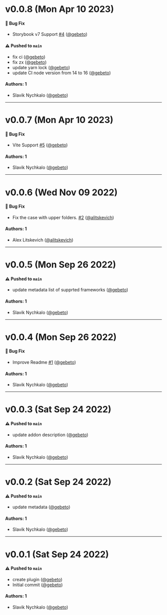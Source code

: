 # v0.0.8 (Mon Apr 10 2023)

#### 🐛 Bug Fix

- Storybook v7 Support [#4](https://github.com/gebeto/storybook-addon-manual-mocks/pull/4) ([@gebeto](https://github.com/gebeto))

#### ⚠️ Pushed to `main`

- fix ci ([@gebeto](https://github.com/gebeto))
- fix zx ([@gebeto](https://github.com/gebeto))
- update yarn lock ([@gebeto](https://github.com/gebeto))
- update CI node version from 14 to 16 ([@gebeto](https://github.com/gebeto))

#### Authors: 1

- Slavik Nychkalo ([@gebeto](https://github.com/gebeto))

---

# v0.0.7 (Mon Apr 10 2023)

#### 🐛 Bug Fix

- Vite Support [#5](https://github.com/gebeto/storybook-addon-manual-mocks/pull/5) ([@gebeto](https://github.com/gebeto))

#### Authors: 1

- Slavik Nychkalo ([@gebeto](https://github.com/gebeto))

---

# v0.0.6 (Wed Nov 09 2022)

#### 🐛 Bug Fix

- Fix the case with upper folders. [#2](https://github.com/gebeto/storybook-addon-manual-mocks/pull/2) ([@alitskevich](https://github.com/alitskevich))

#### Authors: 1

- Alex Litskevich ([@alitskevich](https://github.com/alitskevich))

---

# v0.0.5 (Mon Sep 26 2022)

#### ⚠️ Pushed to `main`

- update metadata list of supprted frameworks ([@gebeto](https://github.com/gebeto))

#### Authors: 1

- Slavik Nychkalo ([@gebeto](https://github.com/gebeto))

---

# v0.0.4 (Mon Sep 26 2022)

#### 🐛 Bug Fix

- Improve Readme [#1](https://github.com/gebeto/storybook-addon-manual-mocks/pull/1) ([@gebeto](https://github.com/gebeto))

#### Authors: 1

- Slavik Nychkalo ([@gebeto](https://github.com/gebeto))

---

# v0.0.3 (Sat Sep 24 2022)

#### ⚠️ Pushed to `main`

- update addon description ([@gebeto](https://github.com/gebeto))

#### Authors: 1

- Slavik Nychkalo ([@gebeto](https://github.com/gebeto))

---

# v0.0.2 (Sat Sep 24 2022)

#### ⚠️ Pushed to `main`

- update metadata ([@gebeto](https://github.com/gebeto))

#### Authors: 1

- Slavik Nychkalo ([@gebeto](https://github.com/gebeto))

---

# v0.0.1 (Sat Sep 24 2022)

#### ⚠️ Pushed to `main`

- create plugin ([@gebeto](https://github.com/gebeto))
- Initial commit ([@gebeto](https://github.com/gebeto))

#### Authors: 1

- Slavik Nychkalo ([@gebeto](https://github.com/gebeto))
